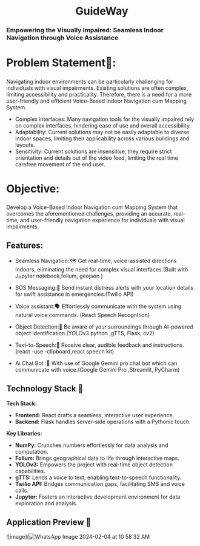 <h1 align="center" id="title">GuideWay</h1>

### Empowering the Visually Impaired: Seamless Indoor Navigation through Voice Assistance




<h2 style="font-size: 2em;">Problem Statement📌:</h2>



Navigating indoor environments can be particularly challenging for individuals with visual
impairments. Existing solutions are often complex, limiting accessibility and practicality. Therefore,
there is a need for a more user-friendly and efficient Voice-Based Indoor Navigation cum Mapping
System.

* Complex interfaces:
Many navigation tools for the visually impaired rely on complex interfaces, hindering ease of use and overall accessibility.
* Adaptability:
Current solutions may not be easily adaptable to diverse indoor spaces, limiting their applicability across various buildings and layouts.
* Sensitivity:
Current solutions are insensitive, they require strict orientation and details out of the video feed, limiting the real time carefree movement of the end user.

<h2 style="font-size: 2em;">Objective:</h2>

Develop a Voice-Based Indoor Navigation cum Mapping System that overcomes the
aforementioned challenges, providing an accurate, real-time, and user-friendly navigation
experience for individuals with visual impairments.

## Features:

* Seamless Navigation:🗺️
Get real-time, voice-assisted directions indoors, eliminating the need for complex visual interfaces.(Built with Jupyter notebook,folium, geojson )
 

* SOS Messaging:📳
 Send instant distress alerts with your location details for swift assistance in emergencies.(Twilio API)


* Voice assistant:🗣️
 Effortlessly communicate with the system using natural voice commands. (React Speech RecognItion)

* Object Detection:👀 
Be aware of your surroundings through AI-powered object identification.(YOLOv3 python ,gTTS, Flask, cv2) 

* Text-to-Speech:📖
Receive clear, audible feedback and instructions.(react -use -clipboard,react speech kit)

* Ai Chat Bot :👀 
  With use of Google Gemini pro chat bot which can communicate with voice.(Google Gemini Pro ,Streamlit, PyCharm) 

## Technology Stack 🏁

 **Tech Stack:**

* **Frontend:** React crafts a seamless, interactive user experience.
* **Backend:** Flask handles server-side operations with a Pythonic touch.

**Key Libraries:**

* **NumPy:** Crunches numbers effortlessly for data analysis and computation.
* **Folium:** Brings geographical data to life through interactive maps.
* **YOLOv3:** Empowers the project with real-time object detection capabilities.
* **gTTS:** Lends a voice to text, enabling text-to-speech functionality.
* **Twilio API:** Bridges communication gaps, facilitating SMS and voice calls.
* **Jupyter:** Fosters an interactive development environment for data exploration and analysis.


## Application Preview 👀

![image](![WhatsApp Image 2024-02-04 at 10 58 32 AM](https://github.com/shadwar123/Nit_B_hack/assets/110903269/cfab50eb-01dc-4638-9d25-a220e860a2df)

<!-- markdownlint-enable -->
<!-- prettier-ignore-end -->
<!-- ALL-CONTRIBUTORS-LIST:END -


